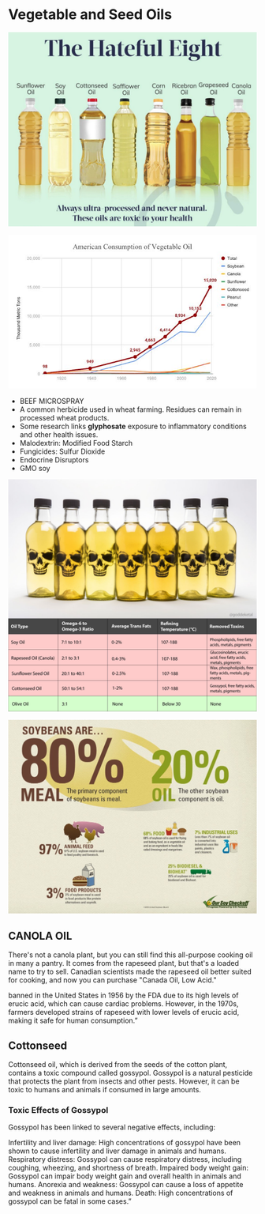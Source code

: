 # Vegetable and Seed Oils

![Hateful 8](<static/Hateful 8 Oils.png>)

![Consumption Chart](<static/Vegetable Oil Chart.png>)

- BEEF MICROSPRAY
- A common herbicide used in wheat farming. Residues can remain in processed wheat products.
- Some research links **glyphosate** exposure to inflammatory conditions and other health issues.
- Malodextrin: Modified Food Starch
- Fungicides: Sulfur Dioxide
- Endocrine Disruptors
- GMO soy

![Seed Oils](<static/Seed%20Oils.jpg>)

![soybean oil](static/image-1.png)

## CANOLA OIL

There's not a canola plant, but you can still find this all-purpose cooking oil in many a pantry. It comes from the rapeseed plant, but that's a loaded name to try to sell. Canadian scientists made the rapeseed oil better suited for cooking, and now you can purchase "Canada Oil, Low Acid."

banned in the United States in 1956 by the FDA due to its high levels of erucic acid, which can cause cardiac problems. However, in the 1970s, farmers developed strains of rapeseed with lower levels of erucic acid, making it safe for human consumption.”

## Cottonseed

Cottonseed oil, which is derived from the seeds of the cotton plant, contains a toxic compound called gossypol. Gossypol is a natural pesticide that protects the plant from insects and other pests. However, it can be toxic to humans and animals if consumed in large amounts.

### Toxic Effects of Gossypol

Gossypol has been linked to several negative effects, including:

Infertility and liver damage: High concentrations of gossypol have been shown to cause infertility and liver damage in animals and humans.
Respiratory distress: Gossypol can cause respiratory distress, including coughing, wheezing, and shortness of breath.
Impaired body weight gain: Gossypol can impair body weight gain and overall health in animals and humans.
Anorexia and weakness: Gossypol can cause a loss of appetite and weakness in animals and humans.
Death: High concentrations of gossypol can be fatal in some cases.”
